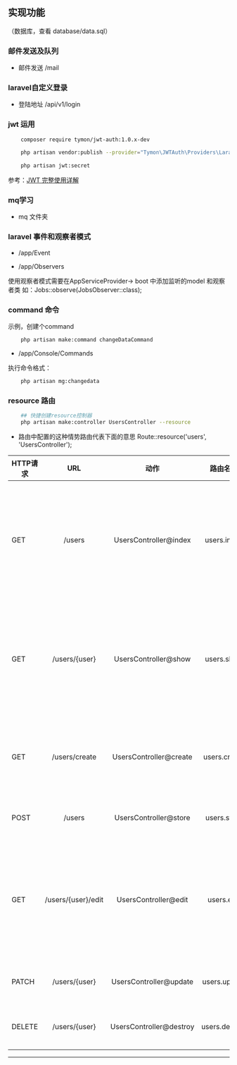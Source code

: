 ## 实现功能

（数据库，查看 database/data.sql）

### 邮件发送及队列

-  邮件发送  /mail

### laravel自定义登录
- 登陆地址  /api/v1/login

### jwt 运用  
```bash 
    composer require tymon/jwt-auth:1.0.x-dev 
    
    php artisan vendor:publish --provider="Tymon\JWTAuth\Providers\LaravelServiceProvider"
   
    php artisan jwt:secret
```

参考：[JWT 完整使用详解](https://laravel-china.org/articles/10885/full-use-of-jwt)

###  mq学习

- mq 文件夹

### laravel 事件和观察者模式

- /app/Event 



- /app/Observers

使用观察者模式需要在AppServiceProvider-> boot 中添加监听的model 和观察者类
如：Jobs::observe(JobsObserver::class);

### command 命令

示例，创建个command
```bash
    php artisan make:command changeDataCommand
```

- /app/Console/Commands
 
 执行命令格式：
```bash
    php artisan mg:changedata
```

###  resource 路由

```bash
    ## 快捷创建resource控制器
    php artisan make:controller UsersController --resource
```
- 路由中配置的这种情势路由代表下面的意思
Route::resource('users', 'UsersController');

| HTTP请求 |	URL | 动作 |	路由名称 | 作用 |
| ---- | :----: | :---: | :---: | :---: |
| GET |	/users |	UsersController@index |	users.index |显示所有用户列表的页面 |
| GET |	/users/{user} |	UsersController@show | users.show |	显示用户个人信息的页面 |
| GET |	/users/create |	UsersController@create | users.create |创建用户的页面 |
| POST |	/users |	UsersController@store	| users.store | 创建用户 |
| GET |	/users/{user}/edit | UsersController@edit | users.edit | 编辑用户个人资料的页面 |
| PATCH |	/users/{user} |	UsersController@update | users.update | 更新用户 |
| DELETE |	/users/{user} |	UsersController@destroy	| users.destroy | 删除用户 |
---------------------

